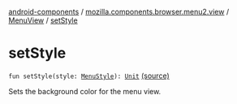 [android-components](../../index.md) / [mozilla.components.browser.menu2.view](../index.md) / [MenuView](index.md) / [setStyle](./set-style.md)

# setStyle

`fun setStyle(style: `[`MenuStyle`](../../mozilla.components.concept.menu/-menu-style/index.md)`): `[`Unit`](https://kotlinlang.org/api/latest/jvm/stdlib/kotlin/-unit/index.html) [(source)](https://github.com/mozilla-mobile/android-components/blob/master/components/browser/menu2/src/main/java/mozilla/components/browser/menu2/view/MenuView.kt#L85)

Sets the background color for the menu view.

